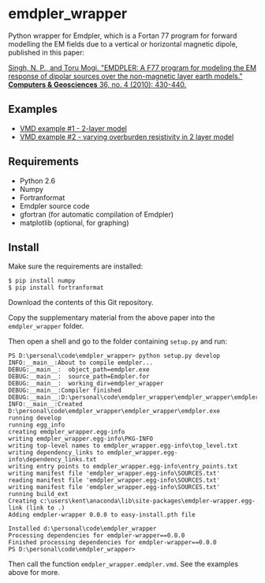 emdpler_wrapper
===============

Python wrapper for Emdpler, which is a Fortan 77 program for forward modelling the EM fields due to a vertical or horizontal magnetic dipole, published in this paper:

[Singh, N. P., and Toru Mogi. "EMDPLER: A F77 program for modeling the EM response of dipolar sources over the non-magnetic layer earth models." **Computers & Geosciences** 36, no. 4 (2010): 430-440.](http://dx.doi.org/10.1016/j.cageo.2009.08.009)

Examples
--------

 - [VMD example #1 - 2-layer model](http://nbviewer.ipython.org/github/kinverarity1/em-induction/blob/master/examples/VMD%20example%20%231%20-%202-layer%20model.ipynb)
 - [VMD example #2 - varying overburden resistivity in 2 layer model](http://nbviewer.ipython.org/github/kinverarity1/em-induction/blob/master/examples/VMD%20example%20%232%20-%20varying%20overburden%20resistivity%20in%202%20layer%20model.ipynb)

Requirements
------------

 - Python 2.6
 - Numpy
 - Fortranformat
 - Emdpler source code
 - gfortran (for automatic compilation of Emdpler)
 - matplotlib (optional, for graphing)

Install
-------

Make sure the requirements are installed:

    $ pip install numpy 
    $ pip install fortranformat

Download the contents of this Git repository.

Copy the supplementary material from the above paper into the ``emdpler_wrapper`` folder.

Then open a shell and go to the folder containing ``setup.py`` and run:

    PS D:\personal\code\emdpler_wrapper> python setup.py develop
    INFO:__main__:About to compile emdpler...
    DEBUG:__main__:  object_path=emdpler.exe
    DEBUG:__main__:  source_path=Emdpler.for
    DEBUG:__main__:  working_dir=emdpler_wrapper
    DEBUG:__main__:Compiler finished
    DEBUG:__main__:D:\personal\code\emdpler_wrapper\emdpler_wrapper\emdpler.exe
    INFO:__main__:Created D:\personal\code\emdpler_wrapper\emdpler_wrapper\emdpler.exe
    running develop
    running egg_info
    creating emdpler_wrapper.egg-info
    writing emdpler_wrapper.egg-info\PKG-INFO
    writing top-level names to emdpler_wrapper.egg-info\top_level.txt
    writing dependency_links to emdpler_wrapper.egg-info\dependency_links.txt
    writing entry points to emdpler_wrapper.egg-info\entry_points.txt
    writing manifest file 'emdpler_wrapper.egg-info\SOURCES.txt'
    reading manifest file 'emdpler_wrapper.egg-info\SOURCES.txt'
    writing manifest file 'emdpler_wrapper.egg-info\SOURCES.txt'
    running build_ext
    Creating c:\users\kent\anaconda\lib\site-packages\emdpler-wrapper.egg-link (link to .)
    Adding emdpler-wrapper 0.0.0 to easy-install.pth file

    Installed d:\personal\code\emdpler_wrapper
    Processing dependencies for emdpler-wrapper==0.0.0
    Finished processing dependencies for emdpler-wrapper==0.0.0
    PS D:\personal\code\emdpler_wrapper>

Then call the function ``emdpler_wrapper.emdpler.vmd``. See the examples above for more.
